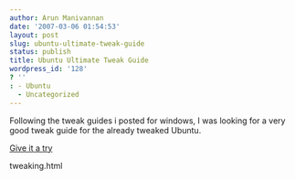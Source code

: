 ```yaml
---
author: Arun Manivannan
date: '2007-03-06 01:54:53'
layout: post
slug: ubuntu-ultimate-tweak-guide
status: publish
title: Ubuntu Ultimate Tweak Guide
wordpress_id: '128'
? ''
: - Ubuntu
  - Uncategorized
---
```


Following the tweak guides i posted for windows, I was looking for a very good
tweak guide for the already tweaked Ubuntu.

[Give it a try ][1]

   [1]: http://linuxmonitor.blogspot.com/2007/03/ultimate-ubuntu-performance-
tweaking.html

